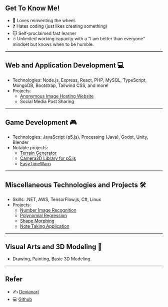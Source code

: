 ## Get To Know Me!
- 🔭 Loves reinventing the wheel.
- ❓ Hates coding (just likes creating something)
- :cat: Self-proclaimed fast learner
- :fire: Unlimited working capacity with a "I am better than everyone" mindset but knows when to be humble.

---

## Web and Application Development 💻
- Technologies: Node.js, Express, React, PHP, MySQL, TypeScript, MongoDB, Bootstrap, Tailwind CSS, and more!
- Projects:
  - [Anonymous Image Hosting Website](https://github.com/clod44/freemage-hosting)
  - Social Media Post Sharing

---

## Game Development 🎮
- Technologies: JavaScript (p5.js), Processing (Java), Godot, Unity, Blender
- Notable projects:
  - [Terrain Generator](https://youtu.be/NBsvztOfoeE)
  - [Camera2D Library for p5.js](https://github.com/clod44/camera2d)
  - [EasyTimeWarp](https://github.com/clod44/EasyTimeWarp)

---

## Miscellaneous Technologies and Projects 🛠️
- Skills: .NET, AWS, TensorFlow.js, C#, Linux
- Projects:
  - [Number Image Recognition](https://github.com/clod44/tfjs-number-guessing)
  - [Polynomial Regression](https://github.com/clod44/tfjs-polynomial-regression/)
  - [Shape Morphing](https://github.com/clod44/tfjs-shape-morphing)
  - [Note Taking Application](https://github.com/clod44/VSNotes)

---

## Visual Arts and 3D Modeling 🎨
- Drawing, Painting, Basic 3D Modeling.

---

## Refer
- ✍️ [Devianart](https://www.deviantart.com/sayochi3)
- 💻 [Github](https://github.com/clod44)
